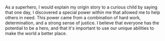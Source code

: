 As a superhero, I would explain my origin story to a curious child by saying that one day, I discovered a special power within me that allowed me to help others in need. This power came from a combination of hard work, determination, and a strong sense of justice. I believe that everyone has the potential to be a hero, and that it's important to use our unique abilities to make the world a better place.